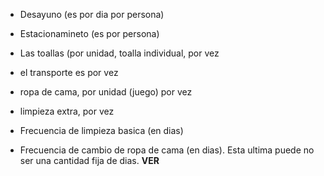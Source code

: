   * Desayuno (es por dia por persona)
  * Estacionamineto (es por persona)
  * Las toallas (por unidad, toalla individual, por vez
  * el transporte es por vez
  * ropa de cama, por unidad (juego) por vez
  * limpieza extra, por vez

  * Frecuencia de limpieza basica (en dias)

  * Frecuencia de cambio de ropa de cama (en dias). Esta ultima puede no ser una cantidad fija de dias. **VER**